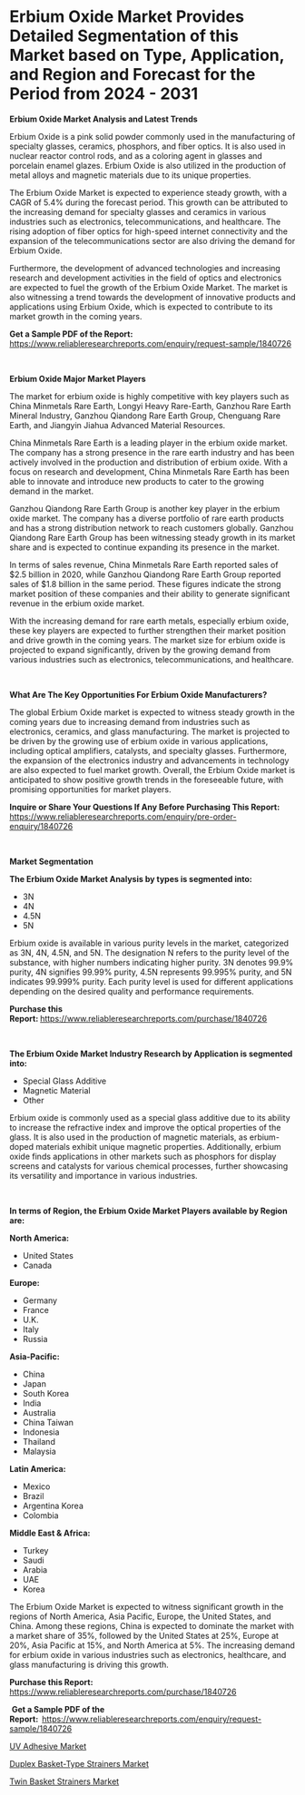 <p><h1>Erbium Oxide Market Provides Detailed Segmentation of this Market based on Type, Application, and Region and Forecast for the Period from 2024 - 2031</h1></p><p><strong>Erbium Oxide Market Analysis and Latest Trends</strong></p>
<p><p>Erbium Oxide is a pink solid powder commonly used in the manufacturing of specialty glasses, ceramics, phosphors, and fiber optics. It is also used in nuclear reactor control rods, and as a coloring agent in glasses and porcelain enamel glazes. Erbium Oxide is also utilized in the production of metal alloys and magnetic materials due to its unique properties.</p><p>The Erbium Oxide Market is expected to experience steady growth, with a CAGR of 5.4% during the forecast period. This growth can be attributed to the increasing demand for specialty glasses and ceramics in various industries such as electronics, telecommunications, and healthcare. The rising adoption of fiber optics for high-speed internet connectivity and the expansion of the telecommunications sector are also driving the demand for Erbium Oxide.</p><p>Furthermore, the development of advanced technologies and increasing research and development activities in the field of optics and electronics are expected to fuel the growth of the Erbium Oxide Market. The market is also witnessing a trend towards the development of innovative products and applications using Erbium Oxide, which is expected to contribute to its market growth in the coming years.</p></p>
<p><strong>Get a Sample PDF of the Report:&nbsp;</strong> <a href="https://www.reliableresearchreports.com/enquiry/request-sample/1840726">https://www.reliableresearchreports.com/enquiry/request-sample/1840726</a></p>
<p>&nbsp;</p>
<p><strong>Erbium Oxide Major Market Players</strong></p>
<p><p>The market for erbium oxide is highly competitive with key players such as China Minmetals Rare Earth, Longyi Heavy Rare-Earth, Ganzhou Rare Earth Mineral Industry, Ganzhou Qiandong Rare Earth Group, Chenguang Rare Earth, and Jiangyin Jiahua Advanced Material Resources. </p><p>China Minmetals Rare Earth is a leading player in the erbium oxide market. The company has a strong presence in the rare earth industry and has been actively involved in the production and distribution of erbium oxide. With a focus on research and development, China Minmetals Rare Earth has been able to innovate and introduce new products to cater to the growing demand in the market. </p><p>Ganzhou Qiandong Rare Earth Group is another key player in the erbium oxide market. The company has a diverse portfolio of rare earth products and has a strong distribution network to reach customers globally. Ganzhou Qiandong Rare Earth Group has been witnessing steady growth in its market share and is expected to continue expanding its presence in the market.</p><p>In terms of sales revenue, China Minmetals Rare Earth reported sales of $2.5 billion in 2020, while Ganzhou Qiandong Rare Earth Group reported sales of $1.8 billion in the same period. These figures indicate the strong market position of these companies and their ability to generate significant revenue in the erbium oxide market.</p><p>With the increasing demand for rare earth metals, especially erbium oxide, these key players are expected to further strengthen their market position and drive growth in the coming years. The market size for erbium oxide is projected to expand significantly, driven by the growing demand from various industries such as electronics, telecommunications, and healthcare.</p></p>
<p>&nbsp;</p>
<p><strong>What Are The Key Opportunities For Erbium Oxide Manufacturers?</strong></p>
<p><p>The global Erbium Oxide market is expected to witness steady growth in the coming years due to increasing demand from industries such as electronics, ceramics, and glass manufacturing. The market is projected to be driven by the growing use of erbium oxide in various applications, including optical amplifiers, catalysts, and specialty glasses. Furthermore, the expansion of the electronics industry and advancements in technology are also expected to fuel market growth. Overall, the Erbium Oxide market is anticipated to show positive growth trends in the foreseeable future, with promising opportunities for market players.</p></p>
<p><strong>Inquire or Share Your Questions If Any Before Purchasing This Report:</strong> <a href="https://www.reliableresearchreports.com/enquiry/pre-order-enquiry/1840726">https://www.reliableresearchreports.com/enquiry/pre-order-enquiry/1840726</a></p>
<p>&nbsp;</p>
<p><strong>Market Segmentation</strong></p>
<p><strong>The Erbium Oxide Market Analysis by types is segmented into:</strong></p>
<p><ul><li>3N</li><li>4N</li><li>4.5N</li><li>5N</li></ul></p>
<p><p>Erbium oxide is available in various purity levels in the market, categorized as 3N, 4N, 4.5N, and 5N. The designation N refers to the purity level of the substance, with higher numbers indicating higher purity. 3N denotes 99.9% purity, 4N signifies 99.99% purity, 4.5N represents 99.995% purity, and 5N indicates 99.999% purity. Each purity level is used for different applications depending on the desired quality and performance requirements.</p></p>
<p><strong>Purchase this Report:&nbsp;</strong><a href="https://www.reliableresearchreports.com/purchase/1840726">https://www.reliableresearchreports.com/purchase/1840726</a></p>
<p>&nbsp;</p>
<p><strong>The Erbium Oxide Market Industry Research by Application is segmented into:</strong></p>
<p><ul><li>Special Glass Additive</li><li>Magnetic Material</li><li>Other</li></ul></p>
<p><p>Erbium oxide is commonly used as a special glass additive due to its ability to increase the refractive index and improve the optical properties of the glass. It is also used in the production of magnetic materials, as erbium-doped materials exhibit unique magnetic properties. Additionally, erbium oxide finds applications in other markets such as phosphors for display screens and catalysts for various chemical processes, further showcasing its versatility and importance in various industries.</p></p>
<p>&nbsp;</p>
<p><strong>In terms of Region, the Erbium Oxide Market Players available by Region are:</strong></p>
<p>
    <p> <strong> North America: </strong>
        <ul>
            <li>United States</li>
            <li>Canada</li>
        </ul>
        </p> 
    <p> <strong> Europe: </strong>
        <ul>
            <li>Germany</li>
            <li>France</li>
            <li>U.K.</li>
            <li>Italy</li>
            <li>Russia</li>
        </ul>
        </p> 
    <p> <strong> Asia-Pacific: </strong>
        <ul>
            <li>China</li>
            <li>Japan</li>
            <li>South Korea</li>
            <li>India</li>
            <li>Australia</li>
            <li>China Taiwan</li>
            <li>Indonesia</li>
            <li>Thailand</li>
            <li>Malaysia</li>
        </ul>
        </p> 
    <p> <strong> Latin America: </strong>
        <ul>
            <li>Mexico</li>
            <li>Brazil</li>
            <li>Argentina Korea</li>
            <li>Colombia</li>
        </ul>
        </p> 
    <p> <strong> Middle East & Africa: </strong>
        <ul>
            <li>Turkey</li>
            <li>Saudi</li>
            <li>Arabia</li>
            <li>UAE</li>
            <li>Korea</li>
        </ul>
    </p>
    </p>
<p><p>The Erbium Oxide Market is expected to witness significant growth in the regions of North America, Asia Pacific, Europe, the United States, and China. Among these regions, China is expected to dominate the market with a market share of 35%, followed by the United States at 25%, Europe at 20%, Asia Pacific at 15%, and North America at 5%. The increasing demand for erbium oxide in various industries such as electronics, healthcare, and glass manufacturing is driving this growth.</p></p>
<p><strong>Purchase this Report: </strong><a href="https://www.reliableresearchreports.com/purchase/1840726">https://www.reliableresearchreports.com/purchase/1840726</a></p>
<p>&nbsp;<strong>Get a Sample PDF of the Report:&nbsp;&nbsp;</strong><a href="https://www.reliableresearchreports.com/enquiry/request-sample/1840726">https://www.reliableresearchreports.com/enquiry/request-sample/1840726</a></p>
<p><strong></strong></p>
<p><p><a href="https://github.com/GroverBarry/Market-Research-Report-List-4/blob/main/uv-adhesive-market.md">UV Adhesive Market</a></p><p><a href="https://view.publitas.com/reportprime-1/duplex-basket-type-strainers-market-research-report-reveals-the-latest-trends-and-opportunities-of-this-market-for-period-from-2024-2031/">Duplex Basket-Type Strainers Market</a></p><p><a href="https://view.publitas.com/reportprime-1/twin-basket-strainers-market-research-report-forecasted-for-period-from-2024-2031-by-market-type-market-application-and-region/">Twin Basket Strainers Market</a></p></p>